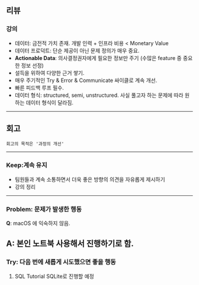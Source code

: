 ## 리뷰

### 강의
  - 데이터: 금전적 가치 존재. 개발 인력 + 인프라 비용 < Monetary Value 
  - 데이터 프로덕트: 단순 제공이 아닌 문제 정의가 매우 중요.
  - **Actionable Data**: 의사결정권자에게 필요한 정보만 주기 (수많은 feature 중 중요한 정보 선정)
  - 설득을 위하여 다양한 근거 쌓기.
  - 매우 주기적인 Try & Error & Communicate 싸이클로 계속 개선.
  - 빠른 피드백 루프 필수.
  - 데이터 형식: structured, semi, unstructured. 사실 풀고자 하는 문제에 따라 원하는 데이터 형식이 달라짐.


---

## 회고
    회고의 목적은 '과정의 개선'

---

### Keep:계속 유지
- 팀원들과 계속 소통하면서 더욱 좋은 방향의 의견을 자유롭게 제시하기
- 강의 정리
---

### Problem: 문제가 발생한 행동
**Q**: macOS 에 익숙하지 않음.

**A**: 본인 노트북 사용해서 진행하기로 함.
---
### Try: 다음 번에 새롭게 시도했으면 좋을 행동

1. SQL Tutorial SQLite로 진행할 예정